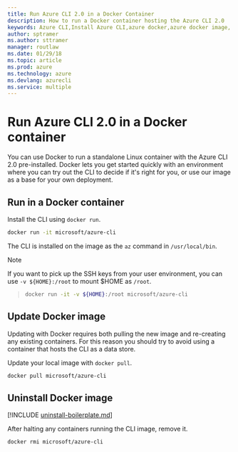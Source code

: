```yaml
---
title: Run Azure CLI 2.0 in a Docker Container
description: How to run a Docker container hosting the Azure CLI 2.0
keywords: Azure CLI,Install Azure CLI,azure docker,azure docker image,
author: sptramer
ms.author: sttramer
manager: routlaw
ms.date: 01/29/18
ms.topic: article
ms.prod: azure
ms.technology: azure
ms.devlang: azurecli
ms.service: multiple
---
```


# Run Azure CLI 2.0 in a Docker container

You can use Docker to run a standalone Linux container with the Azure CLI 2.0 pre-installed. Docker lets you get started quickly
with an environment where you can try out the CLI to decide if it's right for you, or use our image as a base for your own deployment.

## Run in a Docker container

Install the CLI using `docker run`.

   ```bash
   docker run -it microsoft/azure-cli
   ```

The CLI is installed on the image as the `az` command in `/usr/local/bin`.

> [!NOTE]
> If you want to pick up the SSH keys from your user environment,
> you can use `-v ${HOME}:/root` to mount $HOME as `/root`.

> ```bash
> docker run -it -v ${HOME}:/root microsoft/azure-cli
> ```

## Update Docker image

Updating with Docker requires both pulling the new image and re-creating any existing containers. For this reason you should
try to avoid using a container that hosts the CLI as a data store.

Update your local image with `docker pull`.

```bash
docker pull microsoft/azure-cli
```

## Uninstall Docker image

[!INCLUDE [uninstall-boilerplate.md](includes/uninstall-boilerplate.md)]

After halting any containers running the CLI image, remove it.

```bash
docker rmi microsoft/azure-cli
```
